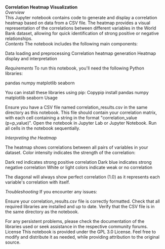 **Correlation Heatmap Visualization**<br>
*Overview*<br>
This Jupyter notebook contains code to generate and display a correlation heatmap based on data from a CSV file. The heatmap provides a visual representation of the correlations between different variables in the World Bank dataset, allowing for quick identification of strong positive or negative relationships.<br>
*Contents*
The notebook includes the following main components:

Data loading and preprocessing
Correlation heatmap generation
Heatmap display and interpretation

*Requirements*
To run this notebook, you'll need the following Python libraries:

pandas
numpy
matplotlib
seaborn

You can install these libraries using pip:
Copypip install pandas numpy matplotlib seaborn
Usage

Ensure you have a CSV file named correlation_results.csv in the same directory as this notebook. This file should contain your correlation matrix, with each cell containing a string in the format "correlation_value (p=p_value)".
Open the notebook in Jupyter Lab or Jupyter Notebook.
Run all cells in the notebook sequentially.

*Interpreting the Heatmap*

The heatmap shows correlations between all pairs of variables in your dataset.
Color intensity indicates the strength of the correlation:

Dark red indicates strong positive correlation
Dark blue indicates strong negative correlation
White or light colors indicate weak or no correlation


The diagonal will always show perfect correlation (1.0) as it represents each variable's correlation with itself.

*Troubleshooting*
If you encounter any issues:

Ensure your correlation_results.csv file is correctly formatted.
Check that all required libraries are installed and up to date.
Verify that the CSV file is in the same directory as the notebook.

For any persistent problems, please check the documentation of the libraries used or seek assistance in the respective community forums.
License
This notebook is provided under the GPL 3.0 License. Feel free to modify and distribute it as needed, while providing attribution to the original source.
